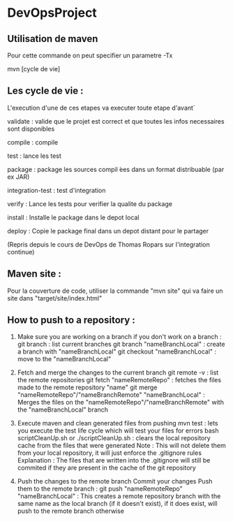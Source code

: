 # DevOpsProject

## Utilisation de maven
Pour cette commande on peut specifier un parametre -Tx

mvn [cycle de vie]


Les cycle de vie : 
------------------
L'execution d'une de ces etapes va executer toute etape d'avant`

validate :  valide que le projet est correct et que toutes les infos necessaires sont disponibles

compile : compile

test : lance les test

package :  package les sources compil ́ees dans un format distribuable (par ex JAR)

integration-test : test d'integration

verify :  Lance les tests pour verifier la qualite du package

install :  Installe le package dans le depot local

deploy :  Copie le package final dans un depot distant pour le partager

(Repris depuis le cours de DevOps de Thomas Ropars sur l'integration continue)


Maven site :
------------
Pour la couverture de code, utiliser la commande "mvn site" qui va faire un site dans "target/site/index.html"


How to push to a repository :
-----------------------------

1. Make sure you are working on a branch 
	if you don't work on a branch : 
		git branch : list current branches
		git branch "nameBranchLocal" : create a branch with "nameBranchLocal"
		git checkout "nameBranchLocal" : move to the "nameBranchLocal"
		
2. Fetch and merge the changes to the current branch
		git remote -v : list the remote repositories
		git fetch "nameRemoteRepo" : fetches the files made to the remote repository "name"
		git merge "nameRemoteRepo"/"nameBranchRemote" "nameBranchLocal" : Merges the files on the "nameRemoteRepo"/"nameBranchRemote" with the "nameBranchLocal" branch
		
3. Execute maven and clean generated files from pushing
		mvn test : lets you execute the test life cycle which will test your files for errors
		bash scriptCleanUp.sh or ./scriptCleanUp.sh : clears the local repository cache from the files that were generated
		Note : This will not delete them from your local repository, it will just enforce the .gitignore rules
				Explanation : The files that are written into the .gitignore will still be commited if they are present in the cache of the git repository
3. Push the changes to the remote branch
	Commit your changes
	Push them to the remote branch : 
		git push "nameRemoteRepo" "nameBranchLocal" : This creates a remote repository branch with the same name as the local branch (if it doesn't exist), if it does exist, will push to the remote branch otherwise
		